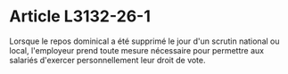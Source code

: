 # Article L3132-26-1

Lorsque le repos dominical a été supprimé le jour d'un scrutin national ou local, l'employeur prend toute mesure nécessaire pour permettre aux salariés d'exercer personnellement leur droit de vote.